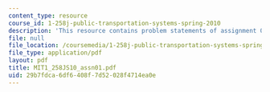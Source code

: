 ```yaml
---
content_type: resource
course_id: 1-258j-public-transportation-systems-spring-2010
description: 'This resource contains problem statements of assignment 01. '
file: null
file_location: /coursemedia/1-258j-public-transportation-systems-spring-2010/29b7fdca6df6408f7d52028f4714ea0e_MIT1_258JS10_assn01.pdf
file_type: application/pdf
layout: pdf
title: MIT1_258JS10_assn01.pdf
uid: 29b7fdca-6df6-408f-7d52-028f4714ea0e
---
```


